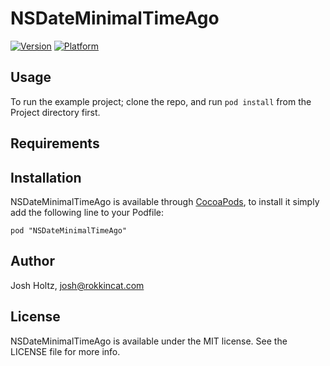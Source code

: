 # NSDateMinimalTimeAgo

[![Version](http://cocoapod-badges.herokuapp.com/v/NSDateMinimalTimeAgo/badge.png)](http://cocoadocs.org/docsets/NSDateMinimalTimeAgo)
[![Platform](http://cocoapod-badges.herokuapp.com/p/NSDateMinimalTimeAgo/badge.png)](http://cocoadocs.org/docsets/NSDateMinimalTimeAgo)

## Usage

To run the example project; clone the repo, and run `pod install` from the Project directory first.

## Requirements

## Installation

NSDateMinimalTimeAgo is available through [CocoaPods](http://cocoapods.org), to install
it simply add the following line to your Podfile:

    pod "NSDateMinimalTimeAgo"

## Author

Josh Holtz, josh@rokkincat.com

## License

NSDateMinimalTimeAgo is available under the MIT license. See the LICENSE file for more info.

